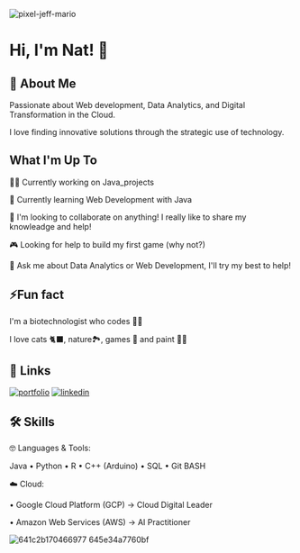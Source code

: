 ![pixel-jeff-mario](https://github.com/user-attachments/assets/29f9060a-f039-4041-9e28-004b3d6fed7f)

# Hi, I'm Nat! 🐝

## 🚀 About Me
Passionate about Web development, Data Analytics, and Digital Transformation in the Cloud. 

I love finding innovative solutions through the strategic use of technology.

## What I'm Up To
👩‍💻 Currently working on Java_projects

🧠 Currently learning Web Development with Java

👀 I'm looking to collaborate on anything! I really like to share my knowleadge and help! 

🎮 Looking for help to build my first game (why not?)

💬 Ask me about Data Analytics or Web Development, I'll try my best to help!

## ⚡Fun fact 
I'm a biotechnologist who codes 👩‍🔬 

I love cats 🐈‍⬛, nature🏞️, games 👾 and paint 👩‍🎨

## 🔗 Links
[![portfolio](https://img.shields.io/badge/my_portfolio-000?style=for-the-badge&logo=ko-fi&logoColor=white)]([https://katherineoelsner.com](https://www.kaggle.com/code/natalieduchens/google-s-bike-sharing-case-study-with-r)/)
[![linkedin](https://img.shields.io/badge/linkedin-0A66C2?style=for-the-badge&logo=linkedin&logoColor=white)]([https://www.linkedin.com](https://www.linkedin.com/in/natalieduchens/)/)


## 🛠 Skills
🤓 Languages & Tools:

Java • Python • R • C++ (Arduino) • SQL  • Git BASH

☁️ Cloud:

• Google Cloud Platform (GCP) -> Cloud Digital Leader

• Amazon Web Services (AWS) -> AI Practitioner

![641c2b170466977 645e34a7760bf](https://github.com/user-attachments/assets/c5f329ad-0071-4a82-a9b9-4e7b840ce4d5)
